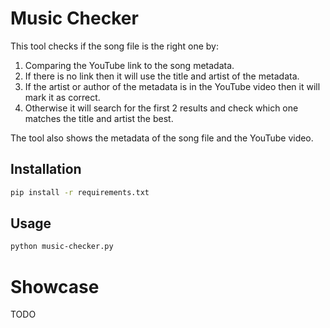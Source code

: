 # Music Checker

This tool checks if the song file is the right one by:

1. Comparing the YouTube link to the song metadata.
2. If there is no link then it will use the title and artist of the metadata.
3. If the artist or author of the metadata is in the YouTube video then it will mark it as correct.
4. Otherwise it will search for the first 2 results and check which one matches the title and artist the best.

The tool also shows the metadata of the song file and the YouTube video.

## Installation

```bash
pip install -r requirements.txt
```

## Usage

```bash
python music-checker.py
```


# Showcase

TODO
